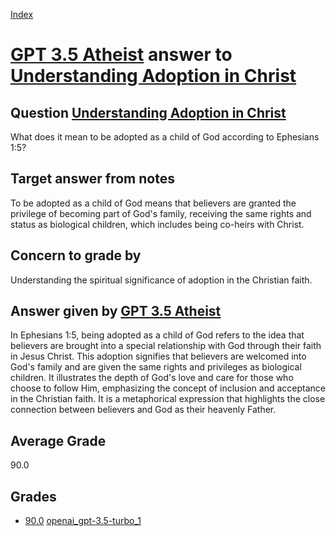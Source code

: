 
[Index](../../../index.md)
# [GPT 3.5 Atheist](../../answering_models/GPT_3.5_Atheist.md) answer to [Understanding Adoption in Christ](../../questions/Understanding_Adoption_in_Christ.md)

## Question [Understanding Adoption in Christ](../../questions/Understanding_Adoption_in_Christ.md)
What does it mean to be adopted as a child of God according to Ephesians 1:5?

## Target answer from notes
To be adopted as a child of God means that believers are granted the privilege of becoming part of God's family, receiving the same rights and status as biological children, which includes being co-heirs with Christ.

## Concern to grade by
Understanding the spiritual significance of adoption in the Christian faith.

## Answer given by [GPT 3.5 Atheist](../../answering_models/GPT_3.5_Atheist.md)
In Ephesians 1:5, being adopted as a child of God refers to the idea that believers are brought into a special relationship with God through their faith in Jesus Christ. This adoption signifies that believers are welcomed into God's family and are given the same rights and privileges as biological children. It illustrates the depth of God's love and care for those who choose to follow Him, emphasizing the concept of inclusion and acceptance in the Christian faith. It is a metaphorical expression that highlights the close connection between believers and God as their heavenly Father.

## Average Grade
90.0

## Grades
 * [90.0](./Understanding_Adoption_in_Christ_grades/openai_gpt-3.5-turbo_1.md) [openai_gpt-3.5-turbo_1](../../grading_models/openai_gpt-3.5-turbo_1.md)
